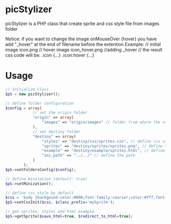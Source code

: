 # picStylizer

picStylizer is a PHP class that create sprite and css style file from images folder

Notice: if you want to change the image onMouseOver (hover) you have add "_hover" at the end of filename before the extention
Example: 
// initial image
icon.png
// hover image
icon_hover.png //adding _hover
// the result css code will be:
.icon {...}
.icon:hover {...}

# Usage

```php
// Initialize Class
$pS = new picStylizer();

// define folder configuration
$config = array(
			// set the origin folder
			"origin" => array(
				"images" => "origin/images" // folder from where the script will take the images
			),
			// set destiny folder
			"destiny" => array(
				"styles" => "destiny/css/sprites.css", // define css style of sprites
				"sprites" => "destiny/sprites/sprites.png", // define the sprite image result
				"example" => "destiny/example/sprites.html", // define the html example
				"ini_path" => "../../" // define the path
			)
		);
$pS->setFoldersConfig($config);

// define minization (default: true)
$pS->setMinization();

// define css style by default
$css = 'body {backgound-color:#000;font-family:courier;color:#fff,font-size:14px;}';
$pS->setCssInit($css, $class_prefix='mySprite');

// gen sprites, styles and html example
$pS->getSprite($save_html=true, $redirect_to_html=true);
```

